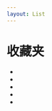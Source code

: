 ```yaml
---
layout: List
---
```


# 收藏夹

- <aLink href='./docs/Markdown_it_Plugins' title='优质的 Markdown-It 插件' />
- <aLink href='./docs/VSCode_Plugins' title='优质的 VSCode 插件' />
- <aLink href='./docs/Website_Collection_Vue' title='精品网址收藏 - Vue生态' />
- <aLink href='./docs/Website_Collection_JS_Plugin' title='精品网址收藏 - 前端框架、库与插件' />
- <aLink href='./docs/Website_Collection_Node' title='精品网址收藏 - Node框架、库与插件' />



